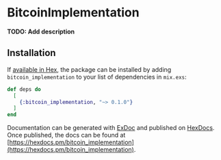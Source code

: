 # BitcoinImplementation

**TODO: Add description**

## Installation

If [available in Hex](https://hex.pm/docs/publish), the package can be installed
by adding `bitcoin_implementation` to your list of dependencies in `mix.exs`:

```elixir
def deps do
  [
    {:bitcoin_implementation, "~> 0.1.0"}
  ]
end
```

Documentation can be generated with [ExDoc](https://github.com/elixir-lang/ex_doc)
and published on [HexDocs](https://hexdocs.pm). Once published, the docs can
be found at [https://hexdocs.pm/bitcoin_implementation](https://hexdocs.pm/bitcoin_implementation).

